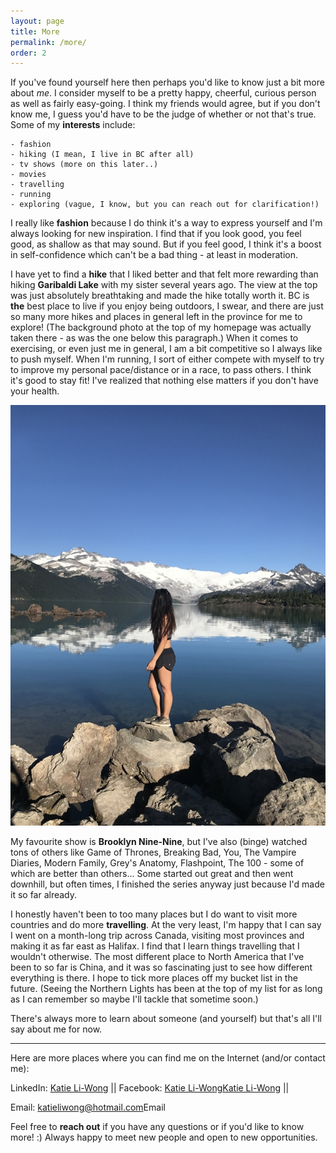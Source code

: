 ```yaml
---
layout: page
title: More
permalink: /more/
order: 2
--- 
```


If you've found yourself here then perhaps you'd like to know just a bit more about *me*. I consider myself to be a pretty happy, cheerful, curious person as well as fairly easy-going. I think my friends would agree, but if you don't know me, I guess you'd have to be the judge of whether or not that's true. Some of my **interests** include:
```
- fashion
- hiking (I mean, I live in BC after all)
- tv shows (more on this later..)
- movies
- travelling
- running
- exploring (vague, I know, but you can reach out for clarification!)
```
I really like **fashion** because I do think it's a way to express yourself and I'm always looking for new inspiration. I find that if you look good, you feel good, as shallow as that may sound. But if you feel good, I think it's a boost in self-confidence which can't be a bad thing - at least in moderation.

I have yet to find a **hike** that I liked better and that felt more rewarding than hiking **Garibaldi Lake** with my sister several years ago. The view at the top was just absolutely breathtaking and made the hike totally worth it. BC is **the** best place to live if you enjoy being outdoors, I swear, and there are just so many more hikes and places in general left in the province for me to explore! (The background photo at the top of my homepage was actually taken there - as was the one below this paragraph.) When it comes to exercising, or even just me in general, I am a bit competitive so I always like to push myself. When I'm running, I sort of either compete with myself to try to improve my personal pace/distance or in a race, to pass others. I think it's good to stay fit! I've realized that nothing else matters if you don't have your health.

![alt text](/assets/images/garibaldi.jpg "Garibaldi Lake View")

My favourite show is **Brooklyn Nine-Nine**, but I've also (binge) watched tons of others like Game of Thrones, Breaking Bad, You, The Vampire Diaries, Modern Family, Grey's Anatomy, Flashpoint, The 100 - some of which are better than others... Some started out great and then went downhill, but often times, I finished the series anyway just because I'd made it so far already.

I honestly haven't been to too many places but I do want to visit more countries and do more **travelling**. At the very least, I'm happy that I can say I went on a month-long trip across Canada, visiting most provinces and making it as far east as Halifax. I find that I learn things travelling that I wouldn't otherwise. The most different place to North America that I've been to so far is China, and it was so fascinating just to see how different everything is there. I hope to tick more places off my bucket list in the future. (Seeing the Northern Lights has been at the top of my list for as long as I can remember so maybe I'll tackle that sometime soon.)

There's always more to learn about someone (and yourself) but that's all I'll say about me for now.

***
Here are more places where you can find me on the Internet (and/or contact me):

LinkedIn: <a href="{{- site.linkedin_url -}}" class="icon-b fa-linkedin-in"> Katie Li-Wong<span class="label"></span></a> || Facebook: <a href="https://www.facebook.com/katliwong" class="icon-b fa-facebook-f"> Katie Li-Wong<span class="label">Katie Li-Wong</span></a> || 

Email: <a href="mailto:{{- site.email -}}" class="icon fa-envelope"> katieliwong@hotmail.com<span class="label">Email</span></a> 


Feel free to **reach out** if you have any questions or if you'd like to know more! :) Always happy to meet new people and open to new opportunities.

